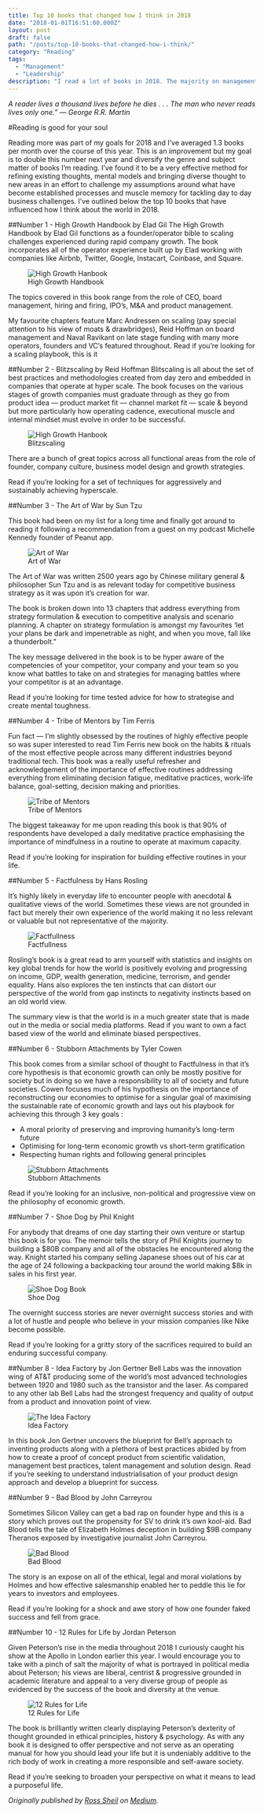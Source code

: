 ```yaml
---
title: Top 10 books that changed how I think in 2018
date: "2018-01-01T16:51:00.000Z"
layout: post
draft: false
path: "/posts/top-10-books-that-changed-how-i-think/"
category: "Reading"
tags:
  - "Management"
  - "Leadership"
description: "I read a lot of books in 2018. The majority on management and strategy; these books are the ones which challenged my exising mental models of the world the most"
---
```


*A reader lives a thousand lives before he dies . . . The man who never reads lives only one.” — George R.R. Martin*

#Reading is good for your soul

Reading more was part of my goals for 2018 and I’ve averaged 1.3 books per month over the course of this year. This is an improvement but my goal is to double this number next year and diversify the genre and subject matter of books I’m reading. I’ve found it to be a very effective method for refining existing thoughts, mental models and bringing diverse thought to new areas in an effort to challenge my assumptions around what have become established processes and muscle memory for tackling day to day business challenges.
I’ve outlined below the top 10 books that have influenced how I think about the world in 2018.

##Number 1 - High Growth Handbook by Elad Gil
The High Growth Handbook by Elad Gil functions as a founder/operator bible to scaling challenges experienced during rapid company growth. The book incorporates all of the operator experience built up by Elad working with companies like Airbnb, Twitter, Google, Instacart, Coinbase, and Square.

<figure class="float-left" style="width: 200px">
    <img src="./hgh-book.jpg" alt="High Growth Hanbook">
    <figcaption>High Growth Handbook</figcaption>
</figure> 

 The topics covered in this book range from the role of CEO, board management, hiring and firing, IPO’s, M&A and product management.

My favourite chapters feature Marc Andressen on scaling (pay special attention to his view of moats & drawbridges), Reid Hoffman on board management and Naval Ravikant on late stage funding with many more operators, founders and VC’s featured throughout.
Read if you’re looking for a scaling playbook, this is it

##Number 2 - Blitzscaling by Reid Hoffman
Blitscaling is all about the set of best practices and methodologies created from day zero and embedded in companies that operate at hyper scale. The book focuses on the various stages of growth companies must graduate through as they go from product idea — product market fit — channel market fit — scale & beyond but more particularly how operating cadence, executional muscle and internal mindset must evolve in order to be successful.

<figure class="float-right" style="width: 200px">
    <img src="./blitzscaling-book.jpg" alt="High Growth Hanbook">
    <figcaption>Blitzscaling</figcaption>
</figure> 

There are a bunch of great topics across all functional areas from the role of founder, company culture, business model design and growth strategies.

Read if you’re looking for a set of techniques for aggressively and sustainably achieving hyperscale.

##Number 3 - The Art of War by Sun Tzu

This book had been on my list for a long time and finally got around to reading it following a recommendation from a guest on my podcast Michelle Kennedy founder of Peanut app. 

<figure class="float-left" style="width: 200px">
    <img src="./art-of-war.jpg" alt="Art of War">
    <figcaption>Art of War</figcaption>
</figure> 

The Art of War was written 2500 years ago by Chinese military general & philosopher Sun Tzu and is as relevant today for competitive business strategy as it was upon it’s creation for war.

The book is broken down into 13 chapters that address everything from strategy formulation & execution to competitive analysis and scenario planning. A chapter on strategy formulation is amongst my favourites ‘let your plans be dark and impenetrable as night, and when you move, fall like a thunderbolt.”

The key message delivered in the book is to be hyper aware of the competencies of your competitor, your company and your team so you know what battles to take on and strategies for managing battles where your competitor is at an advantage.

Read if you’re looking for time tested advice for how to strategise and create mental toughness.

##Number 4 - Tribe of Mentors by Tim Ferris

Fun fact — I’m slightly obsessed by the routines of highly effective people so was super interested to read Tim Ferris new book on the habits & rituals of the most effective people across many different industries beyond traditional tech. This book was a really useful refresher and acknowledgement of the importance of effective routines addressing everything from eliminating decision fatigue, meditative practices, work-life balance, goal-setting, decision making and priorities.

<figure class="float-right" style="width: 200px">
    <img src="./tribe-of-mentors.jpg" alt="Tribe of Mentors">
    <figcaption>Tribe of Mentors</figcaption>
</figure> 

The biggest takeaway for me upon reading this book is that 90% of respondents have developed a daily meditative practice emphasising the importance of mindfulness in a routine to operate at maximum capacity.

Read if you’re looking for inspiration for building effective routines in your life.

##Number 5 - Factfulness by Hans Rosling

It’s highly likely in everyday life to encounter people with anecdotal & qualitative views of the world. Sometimes these views are not grounded in fact but merely their own experience of the world making it no less relevant or valuable but not representative of the majority.

<figure class="float-left" style="width: 200px">
    <img src="./factfullness-book.jpg" alt="Factfullness">
    <figcaption>Factfullness</figcaption>
</figure> 

Rosling’s book is a great read to arm yourself with statistics and insights on key global trends for how the world is positively evolving and progressing on income, GDP, wealth generation, medicine, terrorism, and gender equality. Hans also explores the ten instincts that can distort our perspective of the world from gap instincts to negativity instincts based on an old world view.

The summary view is that the world is in a much greater state that is made out in the media or social media platforms.
Read if you want to own a fact based view of the world and eliminate biased perspectives.

##Number 6 - Stubborn Attachments by Tyler Cowen

This book comes from a similar school of thought to Factfulness in that it’s core hypothesis is that economic growth can only be mostly positive for society but in doing so we have a responsibility to all of society and future societies. Cowen focuses much of his hypothesis on the importance of reconstructing our economies to optimise for a singular goal of maximising the sustainable rate of economic growth and lays out his playbook for achieving this through 3 key goals :

* A moral priority of preserving and improving humanity’s long-term future
* Optimising for long-term economic growth vs short-term gratification
* Respecting human rights and following general principles

<figure class="float-right" style="width: 200px">
    <img src="./stubborn-book.jpg" alt="Stubborn Attachments">
    <figcaption>Stubborn Attachments</figcaption>
</figure> 

Read if you’re looking for an inclusive, non-political and progressive view on the philosophy of economic growth.

##Number 7 - Shoe Dog by Phil Knight

For anybody that dreams of one day starting their own venture or startup this book is for you. The memoir tells the story of Phil Knights journey to building a $80B company and all of the obstacles he encountered along the way. Knight started his company selling Japanese shoes out of his car at the age of 24 following a backpacking tour around the world making $8k in sales in his first year.

<figure class="float-left" style="width: 200px">
    <img src="./shoedog-book.jpg" alt="Shoe Dog Book">
    <figcaption>Shoe Dog</figcaption>
</figure> 

The overnight success stories are never overnight success stories and with a lot of hustle and people who believe in your mission companies like Nike become possible.

Read if you’re looking for a gritty story of the sacrifices required to build an enduring successful company.

##Number 8 - Idea Factory by Jon Gertner
Bell Labs was the innovation wing of AT&T producing some of the world’s most advanced technologies between 1920 and 1980 such as the transistor and the laser. As compared to any other lab Bell Labs had the strongest frequency and quality of output from a product and innovation point of view.

<figure class="float-right" style="width: 200px">
    <img src="./idea-factory.jpg" alt="The Idea Factory">
    <figcaption>Idea Factory</figcaption>
</figure> 

In this book Jon Gertner uncovers the blueprint for Bell’s approach to inventing products along with a plethora of best practices abided by from how to create a proof of concept product from scientific validation, management best practices, talent management and solution design.
Read if you’re seeking to understand industrialisation of your product design approach and develop a blueprint for success.

##Number 9 - Bad Blood by John Carreyrou

Sometimes Silicon Valley can get a bad rap on founder hype and this is a story which proves out the propensity for SV to drink it’s own kool-aid. Bad Blood tells the tale of Elizabeth Holmes deception in building $9B company Theranos exposed by investigative journalist John Carreyrou.

<figure class="float-left" style="width: 200px">
    <img src="./hgh-book.jpg" alt="Bad Blood">
    <figcaption>Bad Blood</figcaption>
</figure> 

The story is an expose on all of the ethical, legal and moral violations by Holmes and how effective salesmanship enabled her to peddle this lie for years to investors and employees.

Read if you’re looking for a shock and awe story of how one founder faked success and fell from grace.

##Number 10 - 12 Rules for Life by Jordan Peterson

Given Peterson’s rise in the media throughout 2018 I curiously caught his show at the Apollo in London earlier this year. I would encourage you to take with a pinch of salt the majority of what is portrayed in political media about Peterson; his views are liberal, centrist & progressive grounded in academic literature and appeal to a very diverse group of people as evidenced by the success of the book and diversity at the venue.

<figure class="float-right" style="width: 200px">
    <img src="./jordan-book.jpg" alt="12 Rules for Life">
    <figcaption>12 Rules for Life</figcaption>
</figure> 

The book is brilliantly written clearly displaying Peterson’s dexterity of thought grounded in ethical principles, history & psychology. As with any book it is designed to offer perspective and not serve as an operating manual for how you should lead your life but it is undeniably additive to the rich body of work in creating a more responsible and self-aware society.

Read if you’re seeking to broaden your perspective on what it means to lead a purposeful life.

*Originally published by [Ross Sheil](http://rossysheil.com/) on [Medium](https://medium.com/rossysheil/).*
